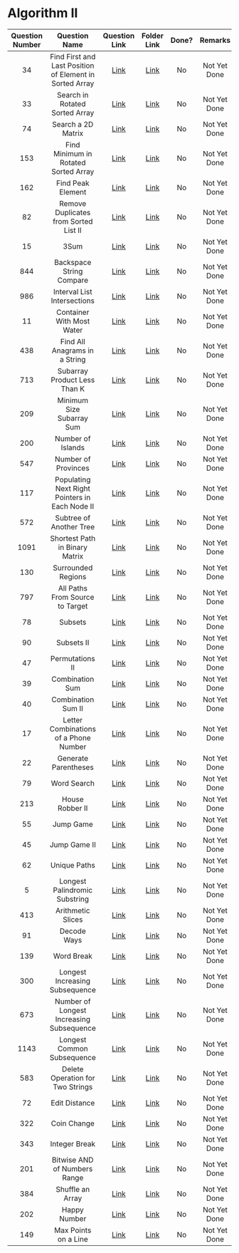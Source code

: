 # Algorithm II

| Question Number | Question Name |                                                Question Link                                                |     Folder Link     | Done? | Remarks |
|:---------------:|:-------------:|:-----------------------------------------------------------------------------------------------------------:|:-------------------:|:-----:|:-------:|
|34|Find First and Last Position of Element in Sorted Array|<a href = 'https://leetcode.com/problems/find-first-and-last-position-of-element-in-sorted-array/'>Link</a>|<a href = ''>Link</a>|No|Not Yet Done|
|33|Search in Rotated Sorted Array|<a href = 'https://leetcode.com/problems/search-in-rotated-sorted-array/'>Link</a>|<a href = ''>Link</a>|No|Not Yet Done|
|74|Search a 2D Matrix|<a href = 'https://leetcode.com/problems/search-a-2d-matrix/'>Link</a>|<a href = ''>Link</a>|No|Not Yet Done|
|153|Find Minimum in Rotated Sorted Array|<a href = 'https://leetcode.com/problems/find-minimum-in-rotated-sorted-array/'>Link</a>|<a href = ''>Link</a>|No|Not Yet Done|
|162|Find Peak Element|<a href = 'https://leetcode.com/problems/find-peak-element/'>Link</a>|<a href = ''>Link</a>|No|Not Yet Done|
|82|Remove Duplicates from Sorted List II|<a href = 'https://leetcode.com/problems/remove-duplicates-from-sorted-list-ii/'>Link</a>|<a href = ''>Link</a>|No|Not Yet Done|
|15|3Sum|<a href = 'https://leetcode.com/problems/3sum/'>Link</a>|<a href = ''>Link</a>|No|Not Yet Done|
|844|Backspace String Compare|<a href = 'https://leetcode.com/problems/backspace-string-compare/'>Link</a>|<a href = ''>Link</a>|No|Not Yet Done|
|986|Interval List Intersections|<a href = 'https://leetcode.com/problems/interval-list-intersections/'>Link</a>|<a href = ''>Link</a>|No|Not Yet Done|
|11|Container With Most Water|<a href = 'https://leetcode.com/problems/container-with-most-water/'>Link</a>|<a href = ''>Link</a>|No|Not Yet Done|
|438|Find All Anagrams in a String|<a href = 'https://leetcode.com/problems/find-all-anagrams-in-a-string/'>Link</a>|<a href = ''>Link</a>|No|Not Yet Done|
|713|Subarray Product Less Than K|<a href = 'https://leetcode.com/problems/subarray-product-less-than-k/'>Link</a>|<a href = ''>Link</a>|No|Not Yet Done|
|209|Minimum Size Subarray Sum|<a href = 'https://leetcode.com/problems/minimum-size-subarray-sum/'>Link</a>|<a href = ''>Link</a>|No|Not Yet Done|
|200|Number of Islands|<a href = 'https://leetcode.com/problems/number-of-islands/'>Link</a>|<a href = ''>Link</a>|No|Not Yet Done|
|547|Number of Provinces|<a href = 'https://leetcode.com/problems/number-of-provinces/'>Link</a>|<a href = ''>Link</a>|No|Not Yet Done|
|117|Populating Next Right Pointers in Each Node II|<a href = 'https://leetcode.com/problems/populating-next-right-pointers-in-each-node-ii/'>Link</a>|<a href = ''>Link</a>|No|Not Yet Done|
|572|Subtree of Another Tree|<a href = 'https://leetcode.com/problems/subtree-of-another-tree/'>Link</a>|<a href = ''>Link</a>|No|Not Yet Done|
|1091|Shortest Path in Binary Matrix|<a href = 'https://leetcode.com/problems/shortest-path-in-binary-matrix/'>Link</a>|<a href = ''>Link</a>|No|Not Yet Done|
|130|Surrounded Regions|<a href = 'https://leetcode.com/problems/surrounded-regions/'>Link</a>|<a href = ''>Link</a>|No|Not Yet Done|
|797|All Paths From Source to Target|<a href = 'https://leetcode.com/problems/all-paths-from-source-to-target/'>Link</a>|<a href = ''>Link</a>|No|Not Yet Done|
|78|Subsets|<a href = 'https://leetcode.com/problems/subsets/'>Link</a>|<a href = ''>Link</a>|No|Not Yet Done|
|90|Subsets II|<a href = 'https://leetcode.com/problems/subsets-ii/'>Link</a>|<a href = ''>Link</a>|No|Not Yet Done|
|47|Permutations II|<a href = 'https://leetcode.com/problems/permutations-ii/'>Link</a>|<a href = ''>Link</a>|No|Not Yet Done|
|39|Combination Sum|<a href = 'https://leetcode.com/problems/combination-sum/'>Link</a>|<a href = ''>Link</a>|No|Not Yet Done|
|40|Combination Sum II|<a href = 'https://leetcode.com/problems/combination-sum-ii/'>Link</a>|<a href = ''>Link</a>|No|Not Yet Done|
|17|Letter Combinations of a Phone Number|<a href = 'https://leetcode.com/problems/letter-combinations-of-a-phone-number/'>Link</a>|<a href = ''>Link</a>|No|Not Yet Done|
|22|Generate Parentheses|<a href = 'https://leetcode.com/problems/generate-parentheses/'>Link</a>|<a href = ''>Link</a>|No|Not Yet Done|
|79|Word Search|<a href = 'https://leetcode.com/problems/word-search/'>Link</a>|<a href = ''>Link</a>|No|Not Yet Done|
|213|House Robber II|<a href = 'https://leetcode.com/problems/house-robber-ii/'>Link</a>|<a href = ''>Link</a>|No|Not Yet Done|
|55|Jump Game|<a href = 'https://leetcode.com/problems/jump-game/'>Link</a>|<a href = ''>Link</a>|No|Not Yet Done|
|45|Jump Game II|<a href = 'https://leetcode.com/problems/jump-game-ii/'>Link</a>|<a href = ''>Link</a>|No|Not Yet Done|
|62|Unique Paths|<a href = 'https://leetcode.com/problems/unique-paths/'>Link</a>|<a href = ''>Link</a>|No|Not Yet Done|
|5|Longest Palindromic Substring|<a href = 'https://leetcode.com/problems/longest-palindromic-substring/'>Link</a>|<a href = ''>Link</a>|No|Not Yet Done|
|413|Arithmetic Slices|<a href = 'https://leetcode.com/problems/arithmetic-slices/'>Link</a>|<a href = ''>Link</a>|No|Not Yet Done|
|91|Decode Ways|<a href = 'https://leetcode.com/problems/decode-ways/'>Link</a>|<a href = ''>Link</a>|No|Not Yet Done|
|139|Word Break|<a href = 'https://leetcode.com/problems/word-break/'>Link</a>|<a href = ''>Link</a>|No|Not Yet Done|
|300|Longest Increasing Subsequence|<a href = 'https://leetcode.com/problems/longest-increasing-subsequence/'>Link</a>|<a href = ''>Link</a>|No|Not Yet Done|
|673|Number of Longest Increasing Subsequence|<a href = 'https://leetcode.com/problems/number-of-longest-increasing-subsequence/'>Link</a>|<a href = ''>Link</a>|No|Not Yet Done|
|1143|Longest Common Subsequence|<a href = 'https://leetcode.com/problems/longest-common-subsequence/'>Link</a>|<a href = ''>Link</a>|No|Not Yet Done|
|583|Delete Operation for Two Strings|<a href = 'https://leetcode.com/problems/delete-operation-for-two-strings/'>Link</a>|<a href = ''>Link</a>|No|Not Yet Done|
|72|Edit Distance|<a href = 'https://leetcode.com/problems/edit-distance/'>Link</a>|<a href = ''>Link</a>|No|Not Yet Done|
|322|Coin Change|<a href = 'https://leetcode.com/problems/coin-change/'>Link</a>|<a href = ''>Link</a>|No|Not Yet Done|
|343|Integer Break|<a href = 'https://leetcode.com/problems/integer-break/'>Link</a>|<a href = ''>Link</a>|No|Not Yet Done|
|201|Bitwise AND of Numbers Range|<a href = 'https://leetcode.com/problems/bitwise-and-of-numbers-range/'>Link</a>|<a href = ''>Link</a>|No|Not Yet Done|
|384|Shuffle an Array|<a href = 'https://leetcode.com/problems/shuffle-an-array/'>Link</a>|<a href = ''>Link</a>|No|Not Yet Done|
|202|Happy Number|<a href = 'https://leetcode.com/problems/happy-number/'>Link</a>|<a href = ''>Link</a>|No|Not Yet Done|
|149|Max Points on a Line|<a href = 'https://leetcode.com/problems/max-points-on-a-line/'>Link</a>|<a href = ''>Link</a>|No|Not Yet Done|
